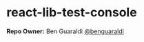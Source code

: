 # react-lib-test-console

**Repo Owner:** Ben Guaraldi [@benguaraldi](https://github.com/benguaraldi)
